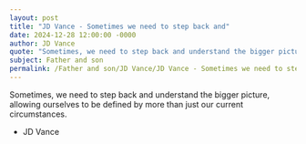 ```yaml
---
layout: post
title: "JD Vance - Sometimes we need to step back and"
date: 2024-12-28 12:00:00 -0000
author: JD Vance
quote: "Sometimes, we need to step back and understand the bigger picture, allowing ourselves to be defined by more than just our current circumstances."
subject: Father and son
permalink: /Father and son/JD Vance/JD Vance - Sometimes we need to step back and
---
```


Sometimes, we need to step back and understand the bigger picture, allowing ourselves to be defined by more than just our current circumstances.

- JD Vance
